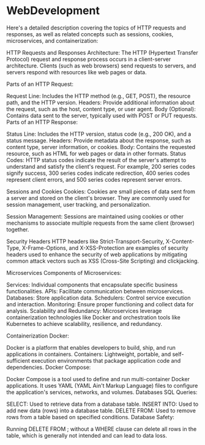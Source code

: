 # WebDevelopment
Here's a detailed description covering the topics of HTTP requests and responses, as well as related concepts such as sessions, cookies, microservices, and containerization:

HTTP Requests and Responses
Architecture: The HTTP (Hypertext Transfer Protocol) request and response process occurs in a client-server architecture. Clients (such as web browsers) send requests to servers, and servers respond with resources like web pages or data.

Parts of an HTTP Request:

Request Line: Includes the HTTP method (e.g., GET, POST), the resource path, and the HTTP version.
Headers: Provide additional information about the request, such as the host, content type, or user agent.
Body (Optional): Contains data sent to the server, typically used with POST or PUT requests.
Parts of an HTTP Response:

Status Line: Includes the HTTP version, status code (e.g., 200 OK), and a status message.
Headers: Provide metadata about the response, such as content type, server information, or cookies.
Body: Contains the requested resource, such as HTML for web pages or data in other formats.
Status Codes: HTTP status codes indicate the result of the server's attempt to understand and satisfy the client's request. For example, 200 series codes signify success, 300 series codes indicate redirection, 400 series codes represent client errors, and 500 series codes represent server errors.

Sessions and Cookies
Cookies: Cookies are small pieces of data sent from a server and stored on the client's browser. They are commonly used for session management, user tracking, and personalization.

Session Management: Sessions are maintained using cookies or other mechanisms to associate multiple requests from the same client (browser) together.

Security Headers
HTTP headers like Strict-Transport-Security, X-Content-Type, X-Frame-Options, and X-XSS-Protection are examples of security headers used to enhance the security of web applications by mitigating common attack vectors such as XSS (Cross-Site Scripting) and clickjacking.

Microservices
Components of Microservices:

Services: Individual components that encapsulate specific business functionalities.
APIs: Facilitate communication between microservices.
Databases: Store application data.
Schedulers: Control service execution and interaction.
Monitoring: Ensure proper functioning and collect data for analysis.
Scalability and Redundancy: Microservices leverage containerization technologies like Docker and orchestration tools like Kubernetes to achieve scalability, resilience, and redundancy.

Containerization
Docker:

Docker is a platform that enables developers to build, ship, and run applications in containers.
Containers: Lightweight, portable, and self-sufficient execution environments that package application code and dependencies.
Docker Compose:

Docker Compose is a tool used to define and run multi-container Docker applications.
It uses YAML (YAML Ain't Markup Language) files to configure the application's services, networks, and volumes.
Databases
SQL Queries:

SELECT: Used to retrieve data from a database table.
INSERT INTO: Used to add new data (rows) into a database table.
DELETE FROM: Used to remove rows from a table based on specified conditions.
Database Safety:

Running DELETE FROM <table-name>; without a WHERE clause can delete all rows in the table, which is generally not intended and can lead to data loss.
